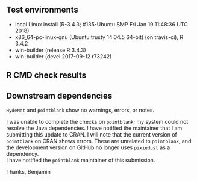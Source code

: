 ## Test environments
* local Linux install (R-3.4.3; #135-Ubuntu SMP Fri Jan 19 11:48:36 UTC 2018)
* x86_64-pc-linux-gnu (Ubuntu trusty 14.04.5 64-bit) (on travis-ci), R 3.4.2
* win-builder (release R 3.4.3)
* win-builder (devel 2017-09-12 r73242)

## R CMD check results



## Downstream dependencies
`HydeNet` and `pointblank` show no warnings, errors, or notes.

I was unable to complete the checks on `pointblank`; my system could not 
resolve the Java dependencies.  I have notified the maintainer that I am 
submitting this update to CRAN. I will note that the current version of 
`pointblank` on CRAN shows errors. These are unrelated to `pointblank`, and
the development version on GitHub no longer uses `pixiedust` as a dependency.  
I have notified the `pointblank` maintainer of this submission.


Thanks,
Benjamin
